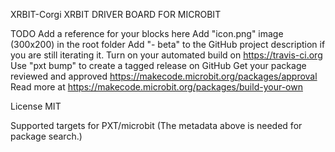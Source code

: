 XRBIT-Corgi
XRBIT DRIVER BOARD FOR MICROBIT

TODO
 Add a reference for your blocks here
 Add "icon.png" image (300x200) in the root folder
 Add "- beta" to the GitHub project description if you are still iterating it.
 Turn on your automated build on https://travis-ci.org
 Use "pxt bump" to create a tagged release on GitHub
 Get your package reviewed and approved https://makecode.microbit.org/packages/approval
Read more at https://makecode.microbit.org/packages/build-your-own

License
MIT

Supported targets
for PXT/microbit (The metadata above is needed for package search.)
